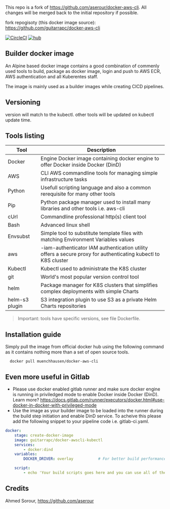 This repo is a fork of https://github.com/aserour/docker-aws-cli. All changes will be merged back to the initial repository if possible.

fork repogisoty (this docker image source): https://github.com/guitarrapc/docker-aws-cli

[![CircleCI](https://circleci.com/gh/guitarrapc/docker-aws-cli.svg?style=svg)](https://circleci.com/gh/guitarrapc/docker-aws-cli) [![hub](https://img.shields.io/docker/pulls/guitarrapc/docker-awscli-kubectl.svg)](https://hub.docker.com/r/guitarrapc/docker-awscli-kubectl/)

## Builder docker image

An Alpine based docker image contains a good combination of commenly used tools to build, package as docker image, login and push to AWS ECR, AWS authentication and all Kuberentes staff.

The image is mainly used as a builder images while creating CICD pipelines.

## Versioning

version will match to the kubectl.
other tools will be updated on kubectl update time.

## Tools listing

| Tool |	Description |
| ---- | ---- | 
| Docker | Engine	Docker image containing docker engine to offer Docker inside Docker (DinD) |
| AWS | CLI	AWS commandline tools for managing simple infrastructure tasks |
| Python |	Usefull scripting language and also a common rerequisite for many other tools |
| Pip |	Python package manager used to install many libraries and other tools i.e. aws-cli |
| cUrl |	Commandline professional http(s) client tool |
| Bash |	Advanced linux shell |
| Envsubst |	Simple tool to substitute template files with matching Environment Variables values |
| aws |-iam-authenticator	IAM authentication utility offers a secure proxy for authenticating kubectl to K8S cluster |
| Kubectl |	Kubectl used to administrate the K8S cluster |
| git |	World's most popular version control tool |
| helm |	Package manager for K8S clusters that simplifies complex deployments with simple Charts |
| helm-s3 plugin |	S3 integration plugin to use S3 as a private Helm Charts repositories |

> Important: tools have specific versions, see file Dockerfile.

## Installation guide

Simply pull the image from official docker hub using the following command as it contains nothing more than a set of open source tools.

```
  docker pull muenchhausen/docker-aws-cli
```

## Even more useful in Gitlab

* Please use docker enabled gitlab runner and make sure docker engine is running in priviledged mode to enable Docker inside Docker (DinD). Learn more? https://docs.gitlab.com/runner/executors/docker.html#use-docker-in-docker-with-privileged-mode
* Use the image as your builder image to be loaded into the runner during the build step initiation and enable DinD service. To acheive this please add the following snippet to your pipeline code i.e. gitlab-ci.yaml.

```yaml
docker:
    stage: create-docker-image
    image: guitarrapc/docker-awscli-kubectl
    services:
        - docker:dind
    variables:
        DOCKER_DRIVER: overlay           # For better build performance

    script:
        - echo 'Your build scripts goes here and you can use all of the above toolset'
```

## Credits

Ahmed Sorour, https://github.com/aserour